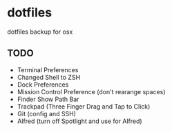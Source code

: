 # dotfiles
dotfiles backup for osx

## TODO
- Terminal Preferences
- Changed Shell to ZSH
- Dock Preferences
- Mission Control Preference (don't rearange spaces)
- Finder Show Path Bar 
- Trackpad (Three Finger Drag and Tap to Click)
- Git (config and SSH)
- Alfred (turn off Spotlight and use for Alfred)